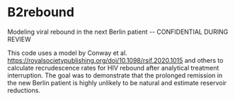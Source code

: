 # B2rebound
Modeling viral rebound in the next Berlin patient -- CONFIDENTIAL DURING REVIEW

This code uses a model by Conway et al. https://royalsocietypublishing.org/doi/10.1098/rsif.2020.1015 and others to calculate recrudescence rates for HIV rebound after analytical treatment interruption. The goal was to demonstrate that the prolonged remission in the new Berlin patient is highly unlikely to be natural and estimate reservoir reductions.
